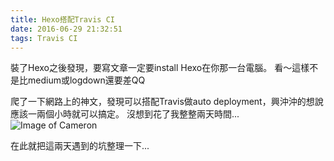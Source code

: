 ```yaml
---
title: Hexo搭配Travis CI
date: 2016-06-29 21:32:51
tags: Travis CI
---
```


裝了Hexo之後發現，要寫文章一定要install Hexo在你那一台電腦。
看～這樣不是比medium或logdown還要差QQ

爬了一下網路上的神文，發現可以搭配Travis做auto deployment，興沖沖的想說應該一兩個小時就可以搞定。
沒想到花了我整整兩天時間...
![Image of Cameron](http://i.imgur.com/qNlwBOL.gif)

在此就把這兩天遇到的坑整理一下...
